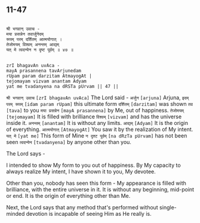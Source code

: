 ## 11-47


```shloka-sa

श्री भगवान् उवाच -
मया प्रसन्नेन तवार्जुनेदम्
रूपम् परम् दर्शितम् आत्मयोगात् ।
तेजोमयम् विश्वम् अनन्तम् आद्यम्
यत् मे त्वदन्येन न दृष्ट पूर्वम् ॥ ४७ ॥

```
```shloka-sa-hk

zrI bhagavAn uvAca -
mayA prasannena tavArjunedam
rUpam param darzitam AtmayogAt |
tejomayam vizvam anantam Adyam
yat me tvadanyena na dRSTa pUrvam || 47 ||

```
`श्री भगवान् उवाच` `[zrI bhagavAn uvAca]` The Lord said - `अर्जुन` `[arjuna]` Arjuna, `इदम् परम् रूपम्` `[idam param rUpam]` this ultimate form `दर्शितम्` `[darzitam]` was shown `तव` `[tava]` to you `मया प्रसन्नेन` `[mayA prasannena]` by Me, out of happiness. `तेजोमयम्` `[tejomayam]` It is filled with brilliance `विश्वम्` `[vizvam]` and has the universe inside it. `अनन्तम्` `[anantam]` It is without any limits. `आद्यम्` `[Adyam]` It is the origin of everything. `आत्मयोगात्` `[AtmayogAt]` You saw it by the realization of My intent. `यत् मे` `[yat me]` This form of Mine `न दृश्ट पूर्वम्` `[na dRzTa pUrvam]` has not been seen `त्वदन्येन` `[tvadanyena]` by anyone other than you.

The Lord says -

I intended to show My form to you out of happiness. By My capacity to always realize My intent, I have shown it to you, My devotee. 

Other than you, nobody has seen this form - My appearance is filled with brilliance, with the entire universe in it. It is without any beginning, mid-point or end. It is the origin of everything other than Me.

Next, the Lord says that any method that's performed without single-minded devotion is incapable of seeing Him as He really is.


